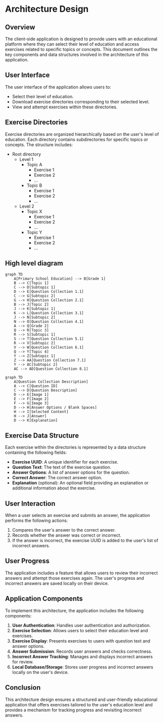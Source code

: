 # Architecture Design

## Overview

The client-side application is designed to provide users with an educational platform where they can select their level of education and access exercises related to specific topics or concepts. This document outlines the key components and data structures involved in the architecture of this application.

## User Interface

The user interface of the application allows users to:

- Select their level of education.
- Download exercise directories corresponding to their selected level.
- View and attempt exercises within these directories.

## Exercise Directories

Exercise directories are organized hierarchically based on the user's level of education. Each directory contains subdirectories for specific topics or concepts. The structure includes:

- Root directory
  - Level 1
    - Topic A
      - Exercise 1
      - Exercise 2
      - ...
    - Topic B
      - Exercise 1
      - Exercise 2
      - ...
  - Level 2
    - Topic X
      - Exercise 1
      - Exercise 2
      - ...
    - Topic Y
      - Exercise 1
      - Exercise 2
      - ...

## High level diagram



```mermaid
graph TD
    A[Primary School Education] --> B[Grade 1]
    B --> C[Topic 1]
    C --> D[Subtopic 1]
    D --> E[Question Collection 1.1]
    C --> G[Subtopic 2]
    G --> H[Question Collection 2.1]
    B --> J[Topic 2]
    J --> K[Subtopic 1]
    K --> L[Question Collection 3.1]
    J --> N[Subtopic 2]
    N --> O[Question Collection 4.1]
    A --> Q[Grade 2]
    Q --> R[Topic 3]
    R --> S[Subtopic 1]
    S --> T[Question Collection 5.1]
    R --> V[Subtopic 2]
    V --> W[Question Collection 6.1]
    Q --> Y[Topic 4]
    Y --> Z[Subtopic 1]
    Z --> AA[Question Collection 7.1]
    Y --> AC[Subtopic 2]
    AC --> AD[Question Collection 8.1]

```



```mermaid
graph TD
    A[Question Collection Description]
    A --> C[Question ID]
    C --> D[Question Description]
    D --> E[Image 1]
    E --> F[Image 2]
    F --> G[Image 3]
    D --> H[Answer Options / Blank Spaces]
    H --> I[Selected Content]
    H --> J[Answer]
    D --> K[Explanation]
```



## Exercise Data Structure

Each exercise within the directories is represented by a data structure containing the following fields:

- **Exercise UUID**: A unique identifier for each exercise.
- **Question Text**: The text of the exercise question.
- **Answer Options**: A list of answer options for the question.
- **Correct Answer**: The correct answer option.
- **Explanation** (optional): An optional field providing an explanation or additional information about the exercise.

## User Interaction

When a user selects an exercise and submits an answer, the application performs the following actions:

1. Compares the user's answer to the correct answer.
2. Records whether the answer was correct or incorrect.
3. If the answer is incorrect, the exercise UUID is added to the user's list of incorrect answers.

## User Progress

The application includes a feature that allows users to review their incorrect answers and attempt those exercises again. The user's progress and incorrect answers are saved locally on their device.

## Application Components

To implement this architecture, the application includes the following components:

1. **User Authentication**: Handles user authentication and authorization.
2. **Exercise Selection**: Allows users to select their education level and exercises.
3. **Exercise Display**: Presents exercises to users with question text and answer options.
4. **Answer Submission**: Records user answers and checks correctness.
5. **Incorrect Answer Tracking**: Manages and displays incorrect answers for review.
6. **Local Database/Storage**: Stores user progress and incorrect answers locally on the user's device.

## Conclusion

This architecture design ensures a structured and user-friendly educational application that offers exercises tailored to the user's education level and provides a mechanism for tracking progress and revisiting incorrect answers.

